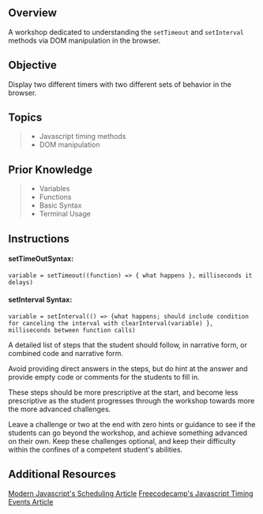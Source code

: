 ## Overview

A workshop dedicated to understanding the `setTimeout` and `setInterval` methods via DOM manipulation in the browser.

## Objective

Display two different timers with two different sets of behavior in the browser.

## Topics

> - Javascript timing methods
> - DOM manipulation

## Prior Knowledge

> - Variables
> - Functions
> - Basic Syntax
> - Terminal Usage

## Instructions

#### setTimeOutSyntax:

`variable = setTimeout((function) => { what happens }, milliseconds it delays)`

#### setInterval Syntax:

`variable = setInterval(() => {what happens; should include condition for canceling the interval with clearInterval(variable) }, milliseconds between function calls)`

A detailed list of steps that the student should follow, in narrative form, or combined code and narrative form.

Avoid providing direct answers in the steps, but do hint at the answer and provide empty code or comments for the students to fill in.

These steps should be more prescriptive at the start, and become less prescriptive as the student progresses through the workshop towards more the more advanced challenges.

Leave a challenge or two at the end with zero hints or guidance to see if the students can go beyond the workshop, and achieve something advanced on their own. Keep these challenges optional, and keep their difficulty within the confines of a competent student's abilities.

## Additional Resources

[Modern Javascript's Scheduling Article](https://javascript.info/settimeout-setinterval)
[Freecodecamp's Javascript Timing Events Article](https://www.freecodecamp.org/news/javascript-timing-events-settimeout-and-setinterval/)
